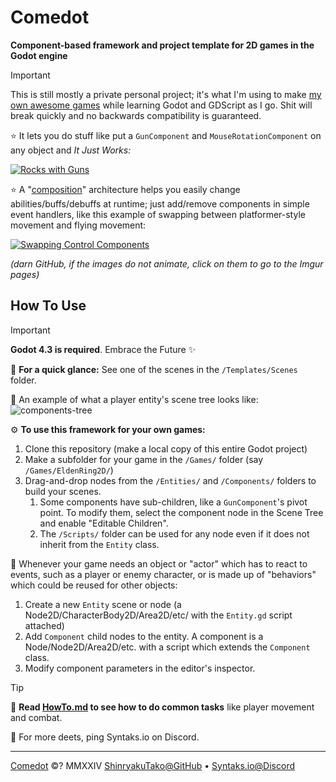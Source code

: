 # Comedot

**Component-based framework and project template for 2D games in the Godot engine**

> [!IMPORTANT]
> This is still mostly a private personal project; it's what I'm using to make [my own awesome games][itch] while learning Godot and GDScript as I go. Shit will break quickly and no backwards compatibility is guaranteed.

⭐️ It lets you do stuff like put a `GunComponent` and `MouseRotationComponent` on any object and _It Just Works:_ 

[![Rocks with Guns](https://i.imgur.com/wH84m23.gif)](https://i.imgur.com/wH84m23.gifv)

⭐️ A "[composition][composition-over-inheritance]" architecture helps you easily change abilities/buffs/debuffs at runtime; just add/remove components in simple event handlers, like this example of swapping between platformer-style movement and flying movement:

[![Swapping Control Components](https://i.imgur.com/IxxOXX6.gif)](https://i.imgur.com/IxxOXX6.gifv)

_(darn GitHub, if the images do not animate, click on them to go to the Imgur pages)_

## How To Use

> [!IMPORTANT]
> **Godot 4.3 is required**. Embrace the Future ✨

🚀 **For a quick glance:** See one of the scenes in the `/Templates/Scenes` folder.

🌳 An example of what a player entity's scene tree looks like:  
![components-tree]

⚙️ **To use this framework for your own games:**

1. Clone this repository (make a local copy of this entire Godot project)
2. Make a subfolder for your game in the `/Games/` folder (say `/Games/EldenRing2D/`)
3. Drag-and-drop nodes from the `/Entities/` and `/Components/` folders to build your scenes.
	1. Some components have sub-children, like a `GunComponent`'s pivot point. To modify them, select the component node in the Scene Tree and enable "Editable Children".
	2. The `/Scripts/` folder can be used for any node even if it does not inherit from the `Entity` class.

🧩 Whenever your game needs an object or "actor" which has to react to events, such as a player or enemy character, or is made up of "behaviors" which could be reused for other objects:
1. Create a new `Entity` scene or node (a Node2D/CharacterBody2D/Area2D/etc/ with the `Entity.gd` script attached)
2. Add `Component` child nodes to the entity. A component is a Node/Node2D/Area2D/etc. with a script which extends the `Component` class.
3. Modify component parameters in the editor's inspector.

> [!TIP]
> 📜 **Read [HowTo.md][howto] to see how to do common tasks** like player movement and combat.
>
> 💬 For more deets, ping Syntaks.io on Discord.

----

[Comedot][repository] ©? MMXXIV [ShinryakuTako@GitHub][github] • [Syntaks.io@Discord][discord]
 
[repository]: https://github.com/invadingoctopus/comedot
[website]: https://invadingoctopus.io
[license]: https://about:blank
[discord]: https://discord.gg/jZG3cBFt7u
[twitter]: https://twitter.com/invadingoctopus
[patreon]: https://www.patreon.com/invadingoctopus
[github]:  https://github.com/ShinryakuTako
[itch]:    https://syntaks.itch.io

[howto]:		HowTo.md
[conventions]:	Conventions.md
[thanks]:		Thanks.md
[todo]:			ToDo.md

[composition-over-inheritance]: https://en.wikipedia.org/wiki/Composition_over_inheritance
[entity–component–system]: https://en.wikipedia.org/wiki/Entity_component_system
[swift-api-guidelines]: https://swift.org/documentation/api-design-guidelines/

[rocks-with-guns]: https://i.imgur.com/wH84m23.gif "Rocks with Guns"
[swapping-components]: https://i.imgur.com/IxxOXX6.gif "Swapping Control Components"
[components-tree]: https://i.imgur.com/WW2grLs.png "Example Components Tree for a Player Entity"